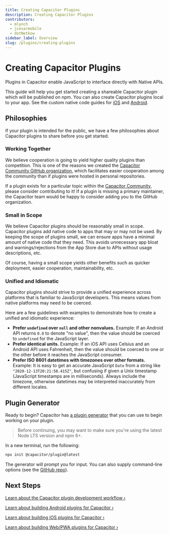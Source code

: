 ```yaml
---
title: Creating Capacitor Plugins
description: Creating Capacitor Plugins
contributors:
  - mlynch
  - jcesarmobile
  - dotNetkow
sidebar_label: Overview
slug: /plugins/creating-plugins
---
```


# Creating Capacitor Plugins

Plugins in Capacitor enable JavaScript to interface directly with Native APIs.

This guide will help you get started creating a shareable Capacitor plugin which will be published on npm. You can also create Capacitor plugins local to your app. See the custom native code guides for [iOS](/docs/ios/custom-code) and [Android](/docs/android/custom-code).

## Philosophies

If your plugin is intended for the public, we have a few philosophies about Capacitor plugins to share before you get started.

### Working Together

We believe cooperation is going to yield higher quality plugins than competition. This is one of the reasons we created the [Capacitor Community GitHub organization](https://github.com/capacitor-community), which facilitates easier cooperation among the community than if plugins were hosted in personal repositories.

If a plugin exists for a particular topic within the [Capacitor Community](https://github.com/capacitor-community), please consider contributing to it! If a plugin is missing a primary maintainer, the Capacitor team would be happy to consider adding you to the GitHub organization.

### Small in Scope

We believe Capacitor plugins should be reasonably small in scope. Capacitor plugins add native code to apps that may or may not be used. By keeping the scope of plugins small, we can ensure apps have a minimal amount of native code that they need. This avoids unnecessary app bloat and warnings/rejections from the App Store due to APIs without usage descriptions, etc.

Of course, having a small scope yields other benefits such as quicker deployment, easier cooperation, maintainability, etc.

### Unified and Idiomatic

Capacitor plugins should strive to provide a unified experience across platforms that is familiar to JavaScript developers. This means values from native platforms may need to be coerced.

Here are a few guidelines with examples to demonstrate how to create a unified and idiomatic experience:

- **Prefer `undefined` over `null` and other nonvalues.** Example: If an Android API returns `0.0` to denote "no value", then the value should be coerced to `undefined` for the JavaScript layer.
- **Prefer identical units.** Example: If an iOS API uses Celsius and an Android API uses Fahrenheit, then the value should be coerced to one or the other before it reaches the JavaScript consumer.
- **Prefer ISO 8601 datetimes with timezones over other formats.** Example: It is easy to get an accurate JavaScript `Date` from a string like `"2020-12-13T20:21:58.415Z"`, but confusing if given a Unix timestamp (JavaScript timestamps are in milliseconds). Always include the timezone, otherwise datetimes may be interpreted inaccurately from different locales.

## Plugin Generator

Ready to begin? Capacitor has [a plugin generator](https://github.com/ionic-team/create-capacitor-plugin) that you can use to begin working on your plugin.

> Before continuing, you may want to make sure you're using the latest Node LTS version and npm 6+.

In a new terminal, run the following:

```bash
npx init @capacitor/plugin@latest
```

The generator will prompt you for input. You can also supply command-line options (see the [GitHub repo](https://github.com/ionic-team/create-capacitor-plugin/)).

## Next Steps

[Learn about the Capacitor plugin development workflow &#8250;](/docs/plugins/workflow)

[Learn about building Android plugins for Capacitor &#8250;](/docs/plugins/android)

[Learn about building iOS plugins for Capacitor &#8250;](/docs/plugins/ios)

[Learn about building Web/PWA plugins for Capacitor &#8250;](/docs/plugins/web)
